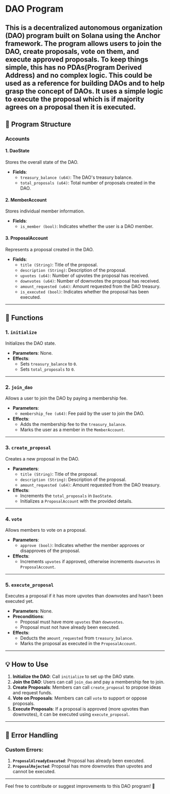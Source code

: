 # DAO Program

This is a decentralized autonomous organization (DAO) program built on Solana using the Anchor framework. The program allows users to join the DAO, create proposals, vote on them, and execute approved proposals.
To keep things simple, this has no PDAs(Program Derived Address) and no complex logic. This could be used as a reference for building DAOs and to help grasp the concept of DAOs. It uses a simple logic to execute the proposal which is if majority agrees on a proposal then it is executed.
---

## 📂 **Program Structure**

### **Accounts**

#### 1. **DaoState**
Stores the overall state of the DAO.

- **Fields**:
  - `treasury_balance (u64)`: The DAO's treasury balance.
  - `total_proposals (u64)`: Total number of proposals created in the DAO.

#### 2. **MemberAccount**
Stores individual member information.

- **Fields**:
  - `is_member (bool)`: Indicates whether the user is a DAO member.

#### 3. **ProposalAccount**
Represents a proposal created in the DAO.

- **Fields**:
  - `title (String)`: Title of the proposal.
  - `description (String)`: Description of the proposal.
  - `upvotes (u64)`: Number of upvotes the proposal has received.
  - `downvotes (u64)`: Number of downvotes the proposal has received.
  - `amount_requested (u64)`: Amount requested from the DAO treasury.
  - `is_executed (bool)`: Indicates whether the proposal has been executed.

---

## 📜 **Functions**

### 1. **`initialize`**
Initializes the DAO state.

- **Parameters**: None.
- **Effects**:
  - Sets `treasury_balance` to `0`.
  - Sets `total_proposals` to `0`.

---

### 2. **`join_dao`**
Allows a user to join the DAO by paying a membership fee.

- **Parameters**:
  - `membership_fee (u64)`: Fee paid by the user to join the DAO.
- **Effects**:
  - Adds the membership fee to the `treasury_balance`.
  - Marks the user as a member in the `MemberAccount`.

---

### 3. **`create_proposal`**
Creates a new proposal in the DAO.

- **Parameters**:
  - `title (String)`: Title of the proposal.
  - `description (String)`: Description of the proposal.
  - `amount_requested (u64)`: Amount requested from the DAO treasury.
- **Effects**:
  - Increments the `total_proposals` in `DaoState`.
  - Initializes a `ProposalAccount` with the provided details.

---

### 4. **`vote`**
Allows members to vote on a proposal.

- **Parameters**:
  - `approve (bool)`: Indicates whether the member approves or disapproves of the proposal.
- **Effects**:
  - Increments `upvotes` if approved, otherwise increments `downvotes` in `ProposalAccount`.

---

### 5. **`execute_proposal`**
Executes a proposal if it has more upvotes than downvotes and hasn't been executed yet.

- **Parameters**: None.
- **Preconditions**:
  - Proposal must have more `upvotes` than `downvotes`.
  - Proposal must not have already been executed.
- **Effects**:
  - Deducts the `amount_requested` from `treasury_balance`.
  - Marks the proposal as executed in the `ProposalAccount`.

---

## 💡 **How to Use**

1. **Initialize the DAO**: Call `initialize` to set up the DAO state.
2. **Join the DAO**: Users can call `join_dao` and pay a membership fee to join.
3. **Create Proposals**: Members can call `create_proposal` to propose ideas and request funds.
4. **Vote on Proposals**: Members can call `vote` to support or oppose proposals.
5. **Execute Proposals**: If a proposal is approved (more upvotes than downvotes), it can be executed using `execute_proposal`.

---

## 📄 **Error Handling**

### Custom Errors:
1. **`ProposalAlreadyExecuted`**: Proposal has already been executed.
2. **`ProposalRejected`**: Proposal has more downvotes than upvotes and cannot be executed.

---

Feel free to contribute or suggest improvements to this DAO program! 🚀
